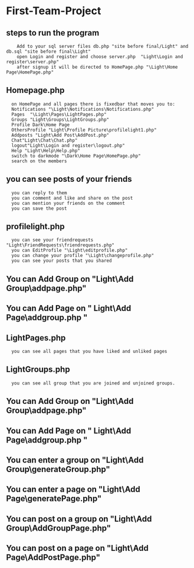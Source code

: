 # First-Team-Project

  ## steps to run the program
        Add to your sql server files db.php "site before final/Light" and db.sql "site before final\Light"
        open Login and register and choose server.php  "Light\Login and register\server.php"
        after signup it will be directed to HomePage.php "\Light\Home Page\HomePage.php"

  ## Homepage.php 

      on HomePage and all pages there is fixedbar that moves you to:
      Notifications "\Light\Notifications\Notifications.php"
      Pages  "\Light\Pages\LightPages.php"
      Groups "Light\Groups\LightGroups.php"
      Profile Dark\Home Page
      OthersProfile "Light\Profile Picture\profilelight1.php"
      Addposts "Light\Add Post\AddPost.php"
      Chat"Light\Chat\Chat.php"
      logout"Light\Login and register\logout.php"
      Help "Light\Help\Help.php"
      switch to darkmode "\Dark\Home Page\HomePage.php"
      search on the members
   
  ## you can see posts of your friends
      you can reply to them
      you can comment and like and share on the post
      you can mention your friends on the comment 
      you can save the post 

  ## profilelight.php 
      you can see your friendrequests "Light\FriendRequests\friendrequests.php"
      you can EditProfile "\Light\editprofile.php"
      you can change your profile "\Light\changeprofile.php"
      you can see your posts that you shared

  ## You can Add Group on "Light\Add Group\addpage.php"
  ## You can Add Page on " Light\Add Page\addgroup.php "

  ## LightPages.php
      you can see all pages that you have liked and unliked pages

  ## LightGroups.php
      you can see all group that you are joined and unjoined groups.

  ## You can Add Group on "Light\Add Group\addpage.php"
  ## You can Add Page on " Light\Add Page\addgroup.php "

  ## You can enter a group on "Light\Add Group\generateGroup.php"
  ## You can enter a page on "Light\Add Page\generatePage.php"

  ## You can post on a group on "Light\Add Group\AddGroupPage.php"
  ## You can post on a page on "Light\Add Page\AddPostPage.php"








